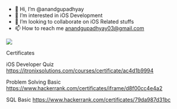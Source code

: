 - 👋 Hi, I’m @anandgupadhyay
- 👀 I’m interested in iOS Development
- 💞️ I’m looking to collaborate on iOS Related stuffs
- 📫 How to reach me anandgupadhyay03@gmail.com


<p>
<a href="https://www.hackerrank.com/anandgupadhyay03)"><img src="https://github.com/mariazevedo88/hackerrank-challenges/raw/master/src/main/resources/logo.png"></a>


Certificates

iOS Developer Quiz
https://itronixsolutions.com/courses/certificate/ac4d1b9994

Problem Solving Basic
https://www.hackerrank.com/certificates/iframe/d8f00cc4e4a2

SQL Basic
https://www.hackerrank.com/certificates/79da987d31bc

<!---
anandgupadhyay/anandgupadhyay is a ✨ special ✨ repository because its `README.md` (this file) appears on your GitHub profile.
You can click the Preview link to take a look at your changes.
--->
